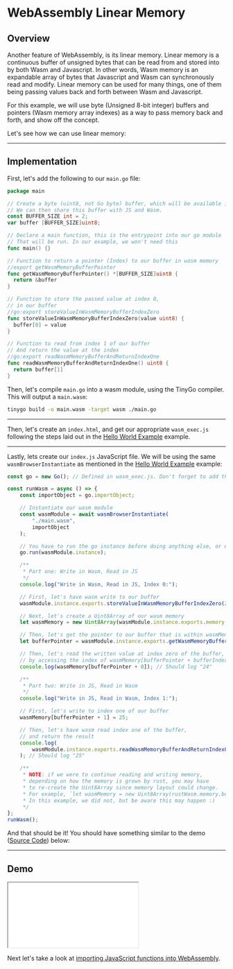 # WebAssembly Linear Memory

## Overview

Another feature of WebAssembly, is its linear memory. Linear memory is a continuous buffer of unsigned bytes that can be read from and stored into by both Wasm and Javascript. In other words, Wasm memory is an expandable array of bytes that Javascript and Wasm can synchronously read and modify. Linear memory can be used for many things, one of them being passing values back and forth between Wasm and Javascript.

For this example, we will use byte (Unsigned 8-bit integer) buffers and pointers (Wasm memory array indexes) as a way to pass memory back and forth, and show off the concept.

Let's see how we can use linear memory:

---

## Implementation

First, let's add the following to our `main.go` file:

```go
package main

// Create a byte (uint8, not Go byte) buffer, which will be available in Wasm Memory.
// We can then share this buffer with JS and Wasm.
const BUFFER_SIZE int = 2;
var buffer [BUFFER_SIZE]uint8;

// Declare a main function, this is the entrypoint into our go module
// That will be run. In our example, we won't need this
func main() {}

// Function to return a pointer (Index) to our buffer in wasm memory
//export getWasmMemoryBufferPointer
func getWasmMemoryBufferPointer() *[BUFFER_SIZE]uint8 {
  return &buffer
}

// Function to store the passed value at index 0,
// in our buffer
//go:export storeValueInWasmMemoryBufferIndexZero
func storeValueInWasmMemoryBufferIndexZero(value uint8) {
  buffer[0] = value
}

// Function to read from index 1 of our buffer
// And return the value at the index
//go:export readWasmMemoryBufferAndReturnIndexOne
func readWasmMemoryBufferAndReturnIndexOne() uint8 {
  return buffer[1]
}
```

Then, let's compile `main.go` into a wasm module, using the TinyGo compiler. This will output a `main.wasm`:

```bash
tinygo build -o main.wasm -target wasm ./main.go
```

---

Then, let's create an `index.html`, and get our appropriate `wasm_exec.js` following the steps laid out in the [Hello World Example](/example-redirect?exampleName=hello-world) example.

---

Lastly, lets create our `index.js` JavaScript file. We will be using the same `wasmBrowserInstantiate` as mentioned in the [Hello World Example](/example-redirect?exampleName=hello-world) example:

```javascript
const go = new Go(); // Defined in wasm_exec.js. Don't forget to add this in your index.html.

const runWasm = async () => {
    const importObject = go.importObject;

    // Instantiate our wasm module
    const wasmModule = await wasmBrowserInstantiate(
        "./main.wasm",
        importObject
    );

    // You have to run the go instance before doing anything else, or else println and things won't work
    go.run(wasmModule.instance);

    /**
     * Part one: Write in Wasm, Read in JS
     */
    console.log("Write in Wasm, Read in JS, Index 0:");

    // First, let's have wasm write to our buffer
    wasmModule.instance.exports.storeValueInWasmMemoryBufferIndexZero(24);

    // Next, let's create a Uint8Array of our wasm memory
    let wasmMemory = new Uint8Array(wasmModule.instance.exports.memory.buffer);

    // Then, let's get the pointer to our buffer that is within wasmMemory
    let bufferPointer = wasmModule.instance.exports.getWasmMemoryBufferPointer();

    // Then, let's read the written value at index zero of the buffer,
    // by accessing the index of wasmMemory[bufferPointer + bufferIndex]
    console.log(wasmMemory[bufferPointer + 0]); // Should log "24"

    /**
     * Part two: Write in JS, Read in Wasm
     */
    console.log("Write in JS, Read in Wasm, Index 1:");

    // First, let's write to index one of our buffer
    wasmMemory[bufferPointer + 1] = 25;

    // Then, let's have wasm read index one of the buffer,
    // and return the result
    console.log(
        wasmModule.instance.exports.readWasmMemoryBufferAndReturnIndexOne()
    ); // Should log "25"

    /**
     * NOTE: if we were to continue reading and writing memory,
     * depending on how the memory is grown by rust, you may have
     * to re-create the Uint8Array since memory layout could change.
     * For example, `let wasmMemory = new Uint8Array(rustWasm.memory.buffer);`
     * In this example, we did not, but be aware this may happen :)
     */
};
runWasm();
```

And that should be it! You should have something similar to the demo ([Source Code](/source-redirect?path=examples/webassembly-linear-memory/demo/go)) below:

---

## Demo

<iframe title="Go Demo" src="/demo-redirect?example-name=webassembly-linear-memory"></iframe>

Next let's take a look at [importing JavaScript functions into WebAssembly](/example-redirect?exampleName=importing-javascript-functions-into-webassembly).
